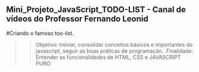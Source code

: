 ## Mini_Projeto_JavaScript_TODO-LIST - Canal de vídeos do Professor Fernando Leonid 

#Criando o famoso too-list.
>>Objetivo: treinar, consolidar conceitos básicos e importantes do javascript, seguir as boas práticas de programação.
.Finalidade: Entender as funcionalidades de HTML, CSS e JAVASCRIPT PURO.
